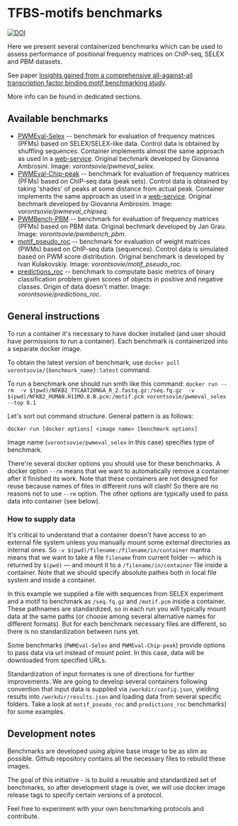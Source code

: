 # TFBS-motifs benchmarks
[![DOI](https://zenodo.org/badge/DOI/10.5281/zenodo.3695374.svg)](https://doi.org/10.5281/zenodo.3695374)

Here we present several containerized benchmarks which can be used to assess performance of positional frequency matrices on ChIP-seq, SELEX and PBM datasets.

See paper [Insights gained from a comprehensive all-against-all transcription factor binding motif benchmarking study](https://doi.org/10.1186/s13059-020-01996-3).

More info can be found in dedicated sections.

## Available benchmarks
* [PWMEval-Selex](https://github.com/autosome-ru/motif_benchmarks/blob/master/PWMEval-Selex/README.md) -- benchmark for evaluation of frequency matrices (PFMs) based on SELEX/SELEX-like data. Control data is obtained by shuffling sequences. Container implements almost the same approach as used in a [web-service](https://ccg.epfl.ch/pwmtools/pwmeval_selex.php). Original bechmark developed by Giovanna Ambrosini. Image: *vorontsovie/pwmeval_selex*.
* [PWMEval-Chip-peak](https://github.com/autosome-ru/motif_benchmarks/blob/master/PWMEval-Chip-peak/README.md) -- benchmark for evaluation of frequency matrices (PFMs) based on ChIP-seq data (peak sets). Control data is obtained by taking 'shades' of peaks at some distance from actual peak. Container implements the same approach as used in a [web-service](https://ccg.epfl.ch/pwmtools/pwmeval_chippeak.php).  Original bechmark developed by Giovanna Ambrosini. Image: *vorontsovie/pwmeval_chipseq*.
* [PWMBench-PBM](https://github.com/autosome-ru/motif_benchmarks/blob/master/PWMBench-PBM/README.md) -- benchmark for evaluation of frequency matrices (PFMs) based on PBM data. Original bechmark developed by Jan Grau.  Image: *vorontsovie/pwmbench_pbm*.
* [motif_pseudo_roc](https://github.com/autosome-ru/motif_benchmarks/blob/master/motif_pseudo_roc/README.md) -- benchmark for evaluation of weight matrices (PWMs) based on ChIP-seq data (sequences). Control data is simulated based on PWM score distribution. Original benchmark is developed by Ivan Kulakovskiy. Image: *vorontsovie/motif_pseudo_roc*.
* [predictions_roc](https://github.com/autosome-ru/motif_benchmarks/blob/master/predictions_roc/README.md) -- benchmark to computate basic metrics of binary classification problem given scores of objects in positive and negative classes. Origin of data doesn't matter. Image: *vorontsovie/predictions_roc*.

## General instructions

To run a container it's necessary to have docker installed (and user should have permissions to run a container). Each benchmark is containerized into a separate docker image.

To obtain the latest version of benchmark, use `docker pull vorontsovie/{benchmark_name}:latest` command.

To run a benchmark one should run smth like this command:
`docker run --rm  -v $(pwd)/NFKB2_TTCAAT20NGA_R_2.fastq.gz:/seq.fq.gz  -v $(pwd)/NFKB2_HUMAN.H11MO.0.B.pcm:/motif.pcm vorontsovie/pwmeval_selex --top 0.1`

Let's sort out command structure. General pattern is as follows:

`docker run [docker options] <image name> [benchmark options]`

Image name (`vorontsovie/pwmeval_selex` in this case) specifies type of benchmark.

There're several docker options you should use for these benchmarks. A docker option `--rm` means that we want to automatically remove a container after it finished its work. Note that these containers are not designed for reuse because names of files in different runs will clash! So there are no reasons not to use `--rm` option. The other options are typically used to pass data into container (see below).

### How to supply data

It's critical to understand that a container doesn't have access to an external file system unless you manually mount some external directories as internal ones. So `-v $(pwd)/filename:/filename/in/container` mantra means that we want to take a file `filename` from current folder — which is returned by `$(pwd)` — and mount it to a `/filename/in/container` file inside a container. Note that we should specify absolute pathes both in local file system and inside a container.

In this example we supplied a file with sequences from SELEX experiment and a motif to benchmark as `/seq.fq.gz` and `/motif.pcm` inside a container. These pathnames are standardized, so in each run you will typically mount data at the same paths (or choose among several alternative names for different formats). But for each benchmark necessary files are different, so there is no standardization between runs yet.

Some benchmarks (`PWMEval-Selex` and `PWMEval-Chip-peak`) provide options to pass data via url instead of mount point. In this case, data will be downloaded from specified URLs.

Standardization of input formates is one of directions for further improvements. We are going to develop several containers following convention that input data is supplied via `/workdir/config.json`, yielding results into `/workdir/results.json` and loading data from several specific folders. Take a look at `motif_pseudo_roc` and `predictions_roc` benchmarks) for some examples.

## Development notes

Benchmarks are developed using alpine base image to be as slim as possible. Github repository contains all the necessary files to rebuild these images.

The goal of this initiative - is to build a reusable and standardized set of benchmarks, so after development stage is over, we will use docker image release tags to specify certain versions of a protocol.

Feel free to experiment with your own benchmarking protocols and contribute.
